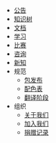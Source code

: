 +   [公告](README.md)
+   [知识树](docs/tree/README.md)
+   [文档](docs/docs/README.md)
+   [学习](docs/learn/README.md)
+   [比赛](docs/game/README.md)
+   [咨询](docs/map/README.md)
+   [新知](http://it-ebooks.flygon.net)
+   规范
    +   [包发布](docs/spec/pkg.md)
    +   [配色表](docs/spec/color.md)
    +   [翻译阶段](docs/spec/trans-stg.md)
+   组织
    + [关于我们](docs/about.md)
    + [加入我们](docs/join.md)
    + [捐赠记录](docs/donate/README.md)
    